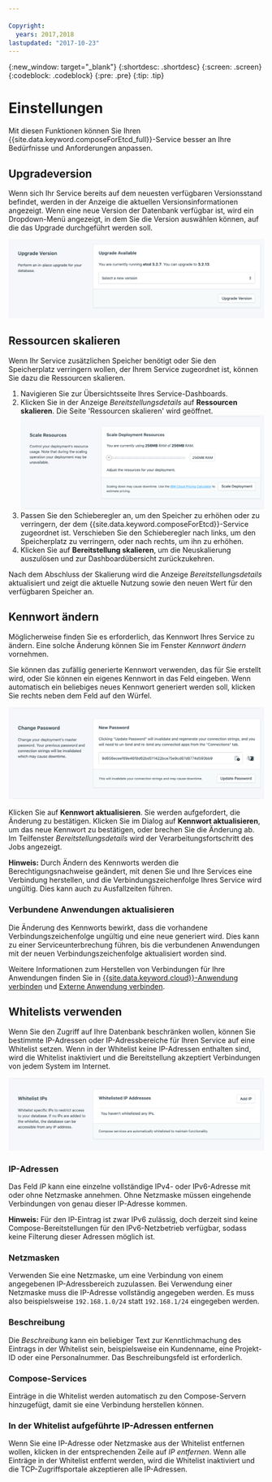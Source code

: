```yaml
---

Copyright:
  years: 2017,2018
lastupdated: "2017-10-23"
---
```


{:new_window: target="_blank"}
{:shortdesc: .shortdesc}
{:screen: .screen}
{:codeblock: .codeblock}
{:pre: .pre}
{:tip: .tip}

# Einstellungen

Mit diesen Funktionen können Sie Ihren {{site.data.keyword.composeForEtcd_full}}-Service besser an Ihre Bedürfnisse und Anforderungen anpassen.

## Upgradeversion

 Wenn sich Ihr Service bereits auf dem neuesten verfügbaren Versionsstand befindet, werden in der Anzeige die aktuellen Versionsinformationen angezeigt. Wenn eine neue Version der Datenbank verfügbar ist, wird ein Dropdown-Menü angezeigt, in dem Sie die Version auswählen können, auf die das Upgrade durchgeführt werden soll.

![Versionsanzeige](./images/etcd-version-show.png "Versionsanzeige")


## Ressourcen skalieren

Wenn Ihr Service zusätzlichen Speicher benötigt oder Sie den Speicherplatz verringern wollen, der Ihrem Service zugeordnet ist, können Sie dazu die Ressourcen skalieren.

1. Navigieren Sie zur Übersichtsseite Ihres Service-Dashboards.
2. Klicken Sie in der Anzeige _Bereitstellungsdetails_ auf **Ressourcen skalieren**. Die Seite 'Ressourcen skalieren' wird geöffnet. ![Seite 'Ressourcen skalieren'](./images/etcd-scale-show.png "Seite 'Ressourcen skalieren'")
3. Passen Sie den Schieberegler an, um den Speicher zu erhöhen oder zu verringern, der dem {{site.data.keyword.composeForEtcd}}-Service zugeordnet ist. Verschieben Sie den Schieberegler nach links, um den Speicherplatz zu verringern, oder nach rechts, um ihn zu erhöhen.
4. Klicken Sie auf **Bereitstellung skalieren**, um die Neuskalierung auszulösen und zur Dashboardübersicht zurückzukehren. 

Nach dem Abschluss der Skalierung wird die Anzeige _Bereitstellungsdetails_ aktualisiert und zeigt die aktuelle Nutzung sowie den neuen Wert für den verfügbaren Speicher an.


## Kennwort ändern

Möglicherweise finden Sie es erforderlich, das Kennwort Ihres Service zu ändern. Eine solche Änderung können Sie im Fenster _Kennwort ändern_ vornehmen. 

Sie können das zufällig generierte Kennwort verwenden, das für Sie erstellt wird, oder Sie können ein eigenes Kennwort in das Feld eingeben. Wenn automatisch ein beliebiges neues Kennwort generiert werden soll, klicken Sie rechts neben dem Feld auf den Würfel. 
  
![Kennwort für etcd aktualisieren](./images/etcd-update-password.png "Automatischer Kennwortgenerator")

Klicken Sie auf **Kennwort aktualisieren**. Sie werden aufgefordert, die Änderung zu bestätigen. Klicken Sie im Dialog auf **Kennwort aktualisieren**, um das neue Kennwort zu bestätigen, oder brechen Sie die Änderung ab. Im Teilfenster _Bereitstellungsdetails_ wird der Verarbeitungsfortschritt des Jobs angezeigt.

**Hinweis:** Durch Ändern des Kennworts werden die Berechtigungsnachweise geändert, mit denen Sie und Ihre Services eine Verbindung herstellen, und die Verbindungszeichenfolge Ihres Service wird ungültig. Dies kann auch zu Ausfallzeiten führen.

### Verbundene Anwendungen aktualisieren
Die Änderung des Kennworts bewirkt, dass die vorhandene Verbindungszeichenfolge ungültig und eine neue generiert wird. Dies kann zu einer Serviceunterbrechung führen, bis die verbundenen Anwendungen mit der neuen Verbindungszeichenfolge aktualisiert worden sind.

Weitere Informationen zum Herstellen von Verbindungen für Ihre Anwendungen finden Sie in [{{site.data.keyword.cloud}}-Anwendung verbinden](./connecting-bluemix-app.html) und [Externe Anwendung verbinden](./connecting-external.html).


## Whitelists verwenden

Wenn Sie den Zugriff auf Ihre Datenbank beschränken wollen, können Sie bestimmte IP-Adressen oder IP-Adressbereiche für Ihren Service auf eine Whitelist setzen. Wenn in der Whitelist keine IP-Adressen enthalten sind, wird die Whitelist inaktiviert und die Bereitstellung akzeptiert Verbindungen von jedem System im Internet.

![IP-Adressen auf Whitelist setzen](./images/etcd-whitelist-show.png "Felder der Whitelist.")

### IP-Adressen
Das Feld *IP* kann eine einzelne vollständige IPv4- oder IPv6-Adresse mit oder ohne Netzmaske annehmen. Ohne Netzmaske müssen eingehende Verbindungen von genau dieser IP-Adresse kommen. 

**Hinweis:** Für den IP-Eintrag ist zwar IPv6 zulässig, doch derzeit sind keine Compose-Bereitstellungen für den IPv6-Netzbetrieb verfügbar, sodass keine Filterung dieser Adressen möglich ist.

### Netzmasken
Verwenden Sie eine Netzmaske, um eine Verbindung von einem angegebenen IP-Adressbereich zuzulassen. Bei Verwendung einer Netzmaske muss die IP-Adresse vollständig angegeben werden. Es muss also beispielsweise `192.168.1.0/24` statt `192.168.1/24` eingegeben werden.

### Beschreibung
Die *Beschreibung* kann ein beliebiger Text zur Kenntlichmachung des Eintrags in der Whitelist sein, beispielsweise ein Kundenname, eine Projekt-ID oder eine Personalnummer. Das Beschreibungsfeld ist erforderlich.

### Compose-Services
Einträge in die Whitelist werden automatisch zu den Compose-Servern hinzugefügt, damit sie eine Verbindung herstellen können.

### In der Whitelist aufgeführte IP-Adressen entfernen
Wenn Sie eine IP-Adresse oder Netzmaske aus der Whitelist entfernen wollen, klicken in der entsprechenden Zeile auf *IP entfernen*.
Wenn alle Einträge in der Whitelist entfernt werden, wird die Whitelist inaktiviert und die TCP-Zugriffsportale akzeptieren alle IP-Adressen.
